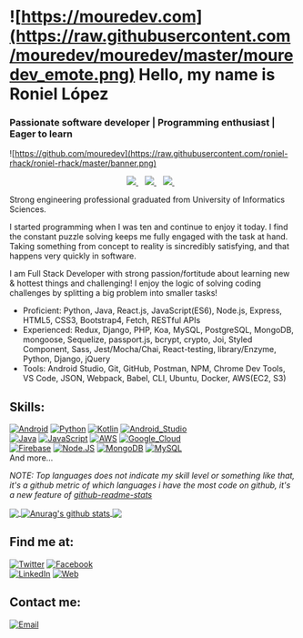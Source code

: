 # ![https://mouredev.com](https://raw.githubusercontent.com/mouredev/mouredev/master/mouredev_emote.png) Hello, my name is Roniel López

### Passionate software developer | Programming enthusiast | Eager to learn

![https://github.com/mouredev](https://raw.githubusercontent.com/roniel-rhack/roniel-rhack/master/banner.png)

<p align='center'>
  
  <a href="https://wa.me/+5355450209?text=Hola!%20Roniel">
    <img src="https://img.shields.io/badge/WHATSAPP-%2325D366.svg?&style=for-the-badge&logo=whatsapp&logoColor=white" />    
  </a>&nbsp;&nbsp;
  <a href="https://www.linkedin.com/in/roniel-lopez/">
    <img src="https://img.shields.io/badge/linkedin-%230077B5.svg?&style=for-the-badge&logo=linkedin&logoColor=white" />
  </a>&nbsp;&nbsp;
  <a href="https://telegram.com/roniel">
    <img src="https://img.shields.io/badge/TELEGRAM-%20-red.svg?&style=for-the-badge&logo=instagram&logoColor=white" />        
  </a>&nbsp;&nbsp;
  
</p>
Strong engineering professional graduated from University of Informatics Sciences.

I started programming when I was ten and continue to enjoy it today. I find the constant puzzle solving keeps me fully engaged with the task at hand. Taking something from concept to reality is sincredibly satisfying, and that happens very quickly in software.

I am Full Stack Developer with strong passion/fortitude about learning new & hottest things and challenging! I enjoy the logic of solving coding challenges by splitting a big problem into smaller tasks!

- Proficient: Python, Java, React.js, JavaScript(ES6), Node.js, Express, HTML5, CSS3, Bootstrap4, Fetch, RESTful APIs
- Experienced: Redux, Django, PHP, Koa, MySQL, PostgreSQL, MongoDB, mongoose, Sequelize, passport.js, bcrypt, crypto, Joi, Styled Component, Sass, Jest/Mocha/Chai, React-testing, library/Enzyme, Python, Django, jQuery
- Tools: Android Studio, Git, GitHub, Postman, NPM, Chrome Dev Tools, VS Code, JSON, Webpack, Babel, CLI, Ubuntu, Docker, AWS(EC2, S3)

## Skills:

[![Android](https://img.shields.io/badge/Android-3DDC84?style=for-the-badge&logo=android&logoColor=white&labelColor=101010)]()
[![Python](https://img.shields.io/badge/Python-5DA94?style=for-the-badge&logo=python&logoColor=white&labelColor=101310)]()
[![Kotlin](https://img.shields.io/badge/Kotlin-0095D5?style=for-the-badge&logo=kotlin&logoColor=white&labelColor=101010)]()
[![Android_Studio](https://img.shields.io/badge/Android_Studio-3DDC84?style=for-the-badge&logo=android-studio&logoColor=white&labelColor=101010)]()
</br>
[![Java](https://img.shields.io/badge/Java-007396?style=for-the-badge&logo=java&logoColor=white&labelColor=101010)]()
[![JavaScript](https://img.shields.io/badge/JavaScript-F7DF1E?style=for-the-badge&logo=javascript&logoColor=white&labelColor=101010)]()
[![AWS](https://img.shields.io/badge/AWS-232F3E?style=for-the-badge&logo=amazon-aws&logoColor=white&labelColor=101010)]()
[![Google_Cloud](https://img.shields.io/badge/Google_Cloud-4285F4?style=for-the-badge&logo=google_cloud&logoColor=white&labelColor=101010)]()
</br>
[![Firebase](https://img.shields.io/badge/Firebase-FFCA28?style=for-the-badge&logo=firebase&logoColor=white&labelColor=101010)]()
[![Node.JS](https://img.shields.io/badge/Node.JS-339933?style=for-the-badge&logo=node.js&logoColor=white&labelColor=101010)]()
[![MongoDB](https://img.shields.io/badge/MongoDB-47A248?style=for-the-badge&logo=mongodb&logoColor=white&labelColor=101010)]()
[![MySQL](https://img.shields.io/badge/MySQL-4479A1?style=for-the-badge&logo=mysql&logoColor=white&labelColor=101010)]()
</br>
And more...

_NOTE: Top languages does not indicate my skill level or something like that, it's a github metric of which languages i have the most code on github, it's a new feature of [github-readme-stats](https://github.com/anuraghazra/github-readme-stats)_

<a href="https://github.com/anuraghazra/github-readme-stats">
  <!-- Change the `github-readme-stats.anuraghazra1.vercel.app` to `github-readme-stats.vercel.app`  -->
  <img align="center" src="https://github-readme-stats.vercel.app/api/top-langs/?username=roniel-rhack&theme=radical&hide=glsl,python" />
</a>
<a href="https://github.com/anuraghazra/github-readme-stats">
  <img align="center" src="https://github-readme-stats.vercel.app/api?username=roniel-rhack&show_icons=true&theme=radical&line_height=27" alt="Anurag's github stats" />
</a>

<a href="https://github.com/anuraghazra/github-readme-stats">
  <!-- Change the `github-readme-stats.anuraghazra1.vercel.app` to `github-readme-stats.vercel.app`  -->
  <img align="center" src="https://github-readme-stats.vercel.app/api/pin/?username=roniel-rhack&repo=nauta-connect-apk&theme=radical" />
</a>

## Find me at:

[![Twitter](https://img.shields.io/badge/Twitter-@Roniel_Rhack-1DA1F2?style=for-the-badge&logo=twitter&logoColor=white&labelColor=101010)](https://twitter.com/roniel_rhack)
[![Facebook](https://img.shields.io/badge/Facebook-@roniel.rack-1877F2?style=for-the-badge&logo=facebook&logoColor=white&labelColor=101010)](https://facebook.com/roniel.rack)
</br>
[![LinkedIn](https://img.shields.io/badge/LinkedIn-roniel_lopez-0077B5?style=for-the-badge&logo=linkedin&logoColor=white&labelColor=101010)](https://www.linkedin.com/in/roniel-lopez)
[![Web](https://img.shields.io/badge/DEV_TO-Roniel_Lopez-14a1f0?style=for-the-badge&logo=dev.to&logoColor=white&labelColor=101010)](https://dev.to/roniel_rhack)

## Contact me:

[![Email](<https://img.shields.io/badge/roniel.rack@gmal.com-my_personal_email_(fast response)-D14836?style=for-the-badge&logo=gmail&logoColor=white&labelColor=101010>)](mailto:roniel.rack@gmail.com)
